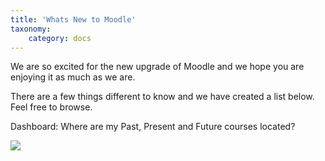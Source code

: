 ```yaml
---
title: 'Whats New to Moodle'
taxonomy:
    category: docs
---
```

We are so excited for the new upgrade of Moodle and we hope you are enjoying it as much as we are.

There are a few things different to know and we have created a list below. Feel free to browse.

Dashboard: Where are my Past, Present and Future courses located?

![](dashboard.png)
